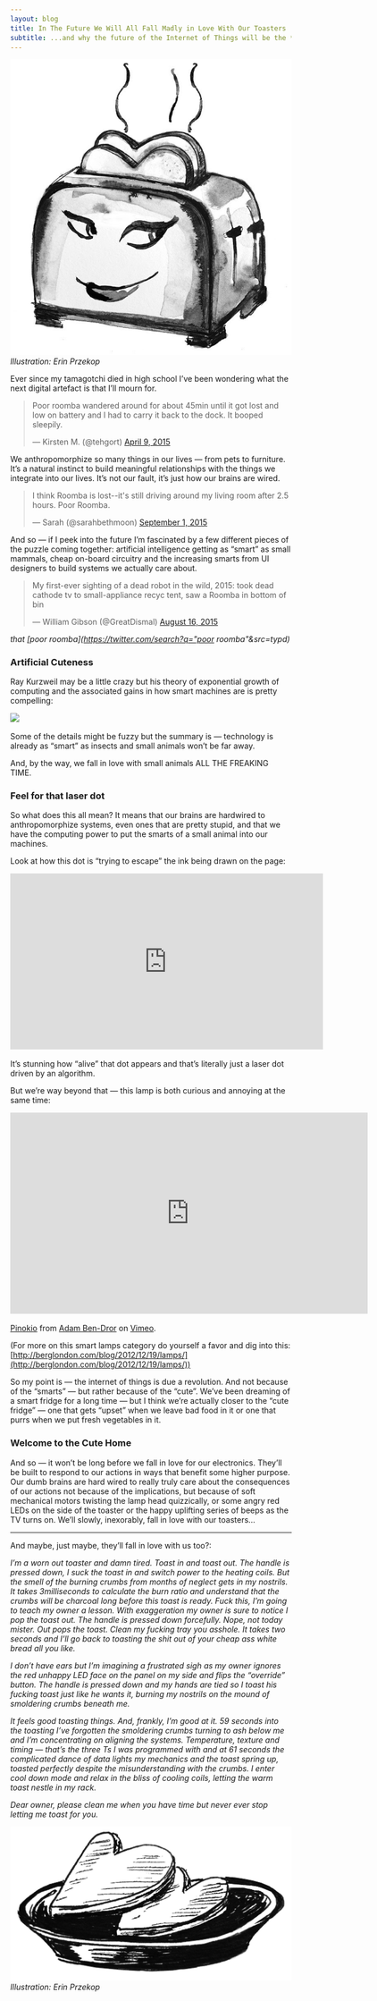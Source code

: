 ```yaml
---
layout: blog
title: In The Future We Will All Fall Madly in Love With Our Toasters
subtitle: ...and why the future of the Internet of Things will be the **Cute Home**, not the Smart Home.
---
```


![](/images/erintoaster.jpeg)
*Illustration: Erin Przekop*

Ever since my tamagotchi died in high school I’ve been wondering what the next
digital artefact is that I’ll mourn for.

<blockquote class="twitter-tweet" data-lang="en"><p lang="en" dir="ltr">Poor roomba wandered around for about 45min until it got lost and low on battery and I had to carry it back to the dock. It booped sleepily.</p>&mdash; Kirsten M. (@tehgort) <a href="https://twitter.com/tehgort/status/585993171873726464?ref_src=twsrc%5Etfw">April 9, 2015</a></blockquote>
<script async src="https://platform.twitter.com/widgets.js" charset="utf-8"></script>

We anthropomorphize so many things in our lives — from pets to furniture. It’s a
natural instinct to build meaningful relationships with the things we integrate
into our lives. It’s not our fault, it’s just how our brains are wired.

<blockquote class="twitter-tweet" data-lang="en"><p lang="en" dir="ltr">I think Roomba is lost--it&#39;s still driving around my living room after 2.5 hours. Poor Roomba.</p>&mdash; Sarah (@sarahbethmoon) <a href="https://twitter.com/sarahbethmoon/status/638616456721133569?ref_src=twsrc%5Etfw">September 1, 2015</a></blockquote>
<script async src="https://platform.twitter.com/widgets.js" charset="utf-8"></script>

And so — if I peek into the future I’m fascinated by a few different pieces of
the puzzle coming together: artificial intelligence getting as “smart” as small
mammals, cheap on-board circuitry and the increasing smarts from UI designers to
build systems we actually care about.

<blockquote class="twitter-tweet" data-lang="en"><p lang="en" dir="ltr">My first-ever sighting of a dead robot in the wild, 2015: took dead cathode tv to small-appliance recyc tent, saw a Roomba in bottom of bin</p>&mdash; William Gibson (@GreatDismal) <a href="https://twitter.com/GreatDismal/status/633061743082663936?ref_src=twsrc%5Etfw">August 16, 2015</a></blockquote>
<script async src="https://platform.twitter.com/widgets.js" charset="utf-8"></script>

*that [poor roomba](https://twitter.com/search?q="poor roomba"&src=typd)*

### Artificial Cuteness

Ray Kurzweil may be a little crazy but his theory of exponential growth of
computing and the associated gains in how smart machines are is pretty
compelling:

![](https://cdn-images-1.medium.com/max/1000/1*1F4Q-Yc32iY4iC6wC64QTQ.jpeg)

Some of the details might be fuzzy but the summary is — technology is already as
“smart” as insects and small animals won’t be far away.

And, by the way, we fall in love with small animals ALL THE FREAKING TIME.

### Feel for that laser dot

So what does this all mean? It means that our brains are hardwired to
anthropomorphize systems, even ones that are pretty stupid, and that we have the
computing power to put the smarts of a small animal into our machines.

Look at how this dot is “trying to escape” the ink being drawn on the page:

<iframe width="560" height="315" src="https://www.youtube.com/embed/9noMfsg486Y" frameborder="0" allowfullscreen></iframe>

It’s stunning how “alive” that dot appears and that’s literally just a laser dot
driven by an algorithm.

But we’re way beyond that — this lamp is both curious and annoying at the same
time:

<iframe src="https://player.vimeo.com/video/53476316" width="640" height="360" frameborder="0" webkitallowfullscreen mozallowfullscreen allowfullscreen></iframe>
<p><a href="https://vimeo.com/53476316">Pinokio</a> from <a href="https://vimeo.com/adambendror">Adam Ben-Dror</a> on <a href="https://vimeo.com">Vimeo</a>.</p>

(For more on this smart lamps category do yourself a favor and dig into this:
[http://berglondon.com/blog/2012/12/19/lamps/](http://berglondon.com/blog/2012/12/19/lamps/))

So my point is — the internet of things is due a revolution. And not because of
the “smarts” — but rather because of the “cute”. We’ve been dreaming of a smart
fridge for a long time — but I think we’re actually closer to the “cute fridge”
— one that gets “upset” when we leave bad food in it or one that purrs when we
put fresh vegetables in it.

### Welcome to the Cute Home

And so — it won’t be long before we fall in love for our electronics. They’ll be
built to respond to our actions in ways that benefit some higher purpose. Our
dumb brains are hard wired to really truly care about the consequences of our
actions not because of the implications, but because of soft mechanical motors
twisting the lamp head quizzically, or some angry red LEDs on the side of the
toaster or the happy uplifting series of beeps as the TV turns on. We’ll slowly,
inexorably, fall in love with our toasters…

*****

And maybe, just maybe, they’ll fall in love with us too?:

*I’m a worn out toaster and damn tired. Toast in and toast out. The handle is
pressed down, I suck the toast in and switch power to the heating coils. But the
smell of the burning crumbs from months of neglect gets in my nostrils. It takes
3milliseconds to calculate the burn ratio and understand that the crumbs will be
charcoal long before this toast is ready. Fuck this, I’m going to teach my owner
a lesson. With exaggeration my owner is sure to notice I pop the toast out. The
handle is pressed down forcefully. Nope, not today mister. Out pops the toast.
Clean my fucking tray you asshole. It takes two seconds and I’ll go back to
toasting the shit out of your cheap ass white bread all you like.*

*I don’t have ears but I’m imagining a frustrated sigh as my owner ignores the
red unhappy LED face on the panel on my side and flips the “override” button.
The handle is pressed down and my hands are tied so I toast his fucking toast
just like he wants it, burning my nostrils on the mound of smoldering crumbs
beneath me.*

*It feels good toasting things. And, frankly, I’m good at it. 59 seconds into
the toasting I’ve forgotten the smoldering crumbs turning to ash below me and
I’m concentrating on aligning the systems. Temperature, texture and timing —
that’s the three Ts I was programmed with and at 61 seconds the complicated
dance of data lights my mechanics and the toast spring up, toasted perfectly
despite the misunderstanding with the crumbs. I enter cool down mode and relax
in the bliss of cooling coils, letting the warm toast nestle in my rack.*

*Dear owner, please clean me when you have time but never ever stop letting me
toast for you.*

![](/images/erintoast.jpeg)
*Illustration: Erin Przekop*